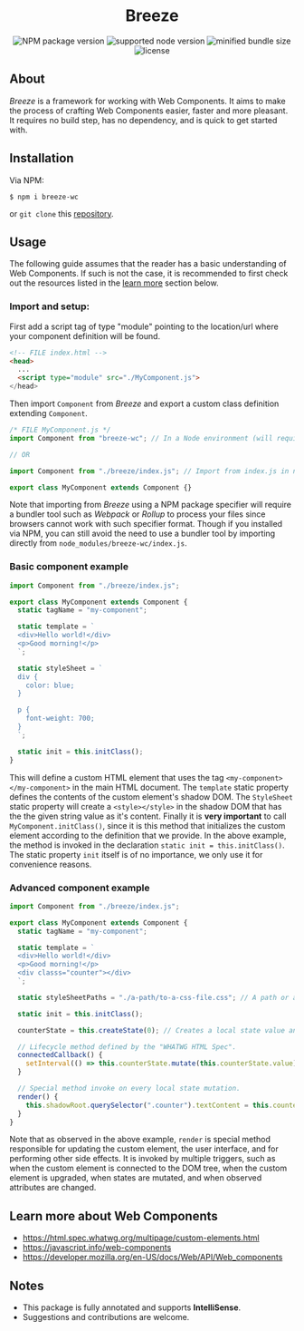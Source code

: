 <h1 align="center">Breeze</h1>
<p align="center">
  <img src="https://img.shields.io/npm/v/breeze-wc?color=informational&logo=npm&logoColor=fff&logoWidth=12&label=npm%20package" alt="NPM package version" />
  <img src="https://img.shields.io/node/v/breeze-wc" alt="supported node version" />
  <img src="https://img.shields.io/bundlephobia/min/breeze-wc?color=success" alt="minified bundle size" />
  <img src="https://img.shields.io/github/license/zeemeng/breeze" alt="license" />
</p>

## About

_Breeze_ is a framework for working with Web Components. It aims to make the process of crafting Web Components easier, faster and more pleasant. It requires no build step, has no dependency, and is quick to get started with.

## Installation

Via NPM:

```shell
$ npm i breeze-wc
```

or `git clone` this [repository](https://github.com/zeemeng/breeze.git).

## Usage

The following guide assumes that the reader has a basic understanding of Web Components. If such is not the case, it is recommended to first check out the resources listed in the [learn more](#learn-more-about-web-components) section below.

### Import and setup:

First add a script tag of type "module" pointing to the location/url where your component definition will be found.

```html
<!-- FILE index.html -->
<head>
  ...
  <script type="module" src="./MyComponent.js">
</head>
```

Then import `Component` from _Breeze_ and export a custom class definition extending `Component`.

```js
/* FILE MyComponent.js */
import Component from "breeze-wc"; // In a Node environment (will require a module bundler/build step)

// OR

import Component from "./breeze/index.js"; // Import from index.js in non-Node environments (DOES NOT require a build step)

export class MyComponent extends Component {}
```

Note that importing from _Breeze_ using a NPM package specifier will require a bundler tool such as _Webpack_ or _Rollup_ to process your files since browsers cannot work with such specifier format. Though if you installed via NPM, you can still avoid the need to use a bundler tool by importing directly from `node_modules/breeze-wc/index.js`.

### Basic component example

```js
import Component from "./breeze/index.js";

export class MyComponent extends Component {
  static tagName = "my-component";

  static template = `
  <div>Hello world!</div>
  <p>Good morning!</p>
  `;

  static styleSheet = `
  div {
    color: blue;
  }

  p {
    font-weight: 700;
  }
  `;

  static init = this.initClass();
}
```

This will define a custom HTML element that uses the tag `<my-component></my-component>` in the main HTML document. The `template` static property defines the contents of the custom element's shadow DOM. The `StyleSheet` static property will create a `<style></style>` in the shadow DOM that has the the given string value as it's content. Finally it is **very important** to call `MyComponent.initClass()`, since it is this method that initializes the custom element according to the definition that we provide. In the above example, the method is invoked in the declaration `static init = this.initClass()`. The static property `init` itself is of no importance, we only use it for convenience reasons.

### Advanced component example

```js
import Component from "./breeze/index.js";

export class MyComponent extends Component {
  static tagName = "my-component";

  static template = `
  <div>Hello world!</div>
  <p>Good morning!</p>
  <div classs="counter"></div>
  `;

  static styleSheetPaths = "./a-path/to-a-css-file.css"; // A path or an array of paths to a CSS file relative to the HTML document. These files shall contain rulesets that apply to the shadow DOM tree of the custom element.

  static init = this.initClass();

  counterState = this.createState(0); // Creates a local state value and assign it to a public class property.

  // Lifecycle method defined by the "WHATWG HTML Spec".
  connectedCallback() {
    setInterval(() => this.counterState.mutate(this.counterState.value), 1000); // Increments the state value every 1000ms.
  }

  // Special method invoke on every local state mutation.
  render() {
    this.shadowRoot.querySelector(".counter").textContent = this.counterState.value;
  }
}
```

Note that as observed in the above example, `render` is special method responsible for updating the custom element, the user interface, and for performing other side effects. It is invoked by multiple triggers, such as when the custom element is connected to the DOM tree, when the custom element is upgraded, when states are mutated, and when observed attributes are changed.

## Learn more about Web Components

- https://html.spec.whatwg.org/multipage/custom-elements.html
- https://javascript.info/web-components
- https://developer.mozilla.org/en-US/docs/Web/API/Web_components

## Notes

- This package is fully annotated and supports **IntelliSense**.
- Suggestions and contributions are welcome.
